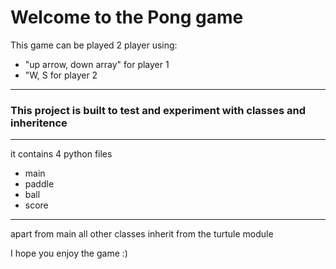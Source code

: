 # Welcome to the Pong game
<p> This game can be played 2 player using: </p>
<ul>
<li>"up arrow, down array" for player 1</li>
<li>"W, S for player 2</li>
</ul>
<hr>
<h3>This project is built to test and experiment with classes and inheritence</h3>
<hr>
<p> it contains 4 python files</p>
<ul>
<li>main</li>
<li>paddle</li>
<li>ball</li>
<li>score</li>
</ul>
<hr>
<p> apart from main all other classes inherit from the turtule module </p>
<p> I hope you enjoy the game :)</p>